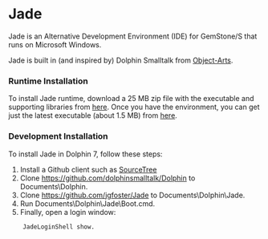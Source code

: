 Jade
====

Jade is an Alternative Development Environment (IDE) for GemStone/S that runs on Microsoft Windows.

Jade is built in (and inspired by) Dolphin Smalltalk from [Object-Arts](https://github.com/dolphinsmalltalk/Dolphin).

### Runtime Installation
To install Jade runtime, download a 25 MB zip file with the executable and supporting libraries from [here](https://github.com/jgfoster/Jade/raw/master/runtime/Jade.zip). Once you have the environment, you can get just the latest executable (about 1.5 MB) from [here](https://github.com/jgfoster/Jade/raw/master/runtime/Jade.exe).

### Development Installation

To install Jade in Dolphin 7, follow these steps:

1. Install a Github client such as [SourceTree](http://www.sourcetreeapp.com/)
2. Clone https://github.com/dolphinsmalltalk/Dolphin to Documents\Dolphin.
2. Clone https://github.com/jgfoster/Jade to Documents\Dolphin\Jade.
4. Run Documents\Dolphin\Jade\Boot.cmd.
5. Finally, open a login window:
```
    JadeLoginShell show.
```
